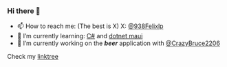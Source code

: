 ### Hi there 👋

- 📫 How to reach me: (The best is X) X: [@938Felixlp](https://felix-lets-plays.de/Home/Twitter)
- 🌱 I’m currently learning: [C#](https://dot.net) and [dotnet maui](https://learn.microsoft.com/en-us/dotnet/maui/)
- 🔭 I’m currently working on the ***beer*** application with [@CrazyBruce2206](https://github.com/CrazyBruce2206)

Check my [linktree](https://felix-lets-plays.de/home/linktree)
<!--
- 👯 I’m looking to collaborate on ...
- 🤔 I’m looking for help with ...
- 💬 Ask me about ...
- ⚡ Fun fact: ...
-->
